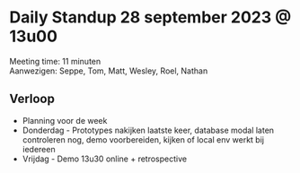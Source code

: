 # Daily Standup 28 september 2023 @ 13u00

Meeting time: 11 minuten  
Aanwezigen: Seppe, Tom, Matt, Wesley, Roel, Nathan
<!-- Story points done: /   -->

## Verloop
- Planning voor de week
- Donderdag - Prototypes nakijken laatste keer, database modal laten controleren nog, demo voorbereiden, kijken of local env werkt bij iedereen
- Vrijdag - Demo 13u30 online + retrospective
